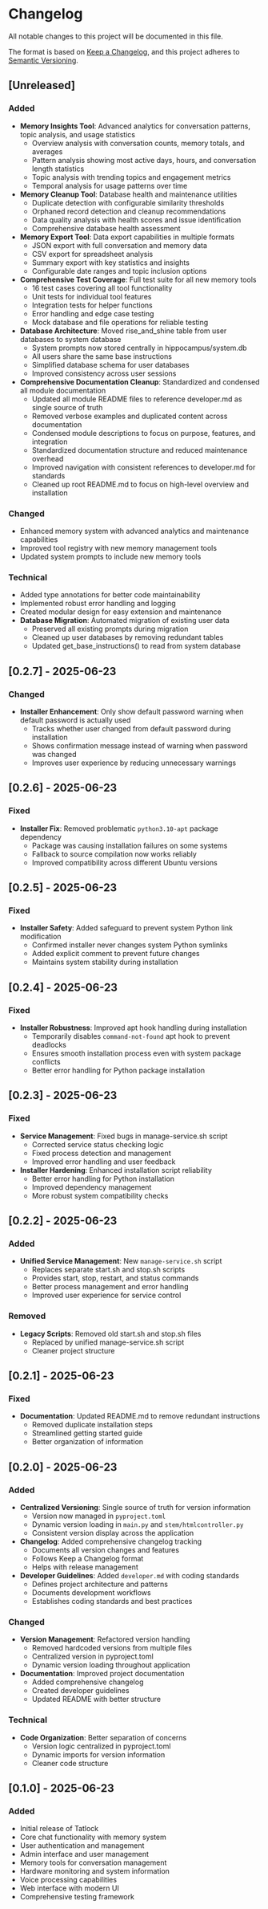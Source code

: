 # Changelog

All notable changes to this project will be documented in this file.

The format is based on [Keep a Changelog](https://keepachangelog.com/en/1.0.0/),
and this project adheres to [Semantic Versioning](https://semver.org/spec/v2.0.0.html).

## [Unreleased]

### Added
- **Memory Insights Tool**: Advanced analytics for conversation patterns, topic analysis, and usage statistics
  - Overview analysis with conversation counts, memory totals, and averages
  - Pattern analysis showing most active days, hours, and conversation length statistics
  - Topic analysis with trending topics and engagement metrics
  - Temporal analysis for usage patterns over time
- **Memory Cleanup Tool**: Database health and maintenance utilities
  - Duplicate detection with configurable similarity thresholds
  - Orphaned record detection and cleanup recommendations
  - Data quality analysis with health scores and issue identification
  - Comprehensive database health assessment
- **Memory Export Tool**: Data export capabilities in multiple formats
  - JSON export with full conversation and memory data
  - CSV export for spreadsheet analysis
  - Summary export with key statistics and insights
  - Configurable date ranges and topic inclusion options
- **Comprehensive Test Coverage**: Full test suite for all new memory tools
  - 16 test cases covering all tool functionality
  - Unit tests for individual tool features
  - Integration tests for helper functions
  - Error handling and edge case testing
  - Mock database and file operations for reliable testing
- **Database Architecture**: Moved rise_and_shine table from user databases to system database
  - System prompts now stored centrally in hippocampus/system.db
  - All users share the same base instructions
  - Simplified database schema for user databases
  - Improved consistency across user sessions
- **Comprehensive Documentation Cleanup**: Standardized and condensed all module documentation
  - Updated all module README files to reference developer.md as single source of truth
  - Removed verbose examples and duplicated content across documentation
  - Condensed module descriptions to focus on purpose, features, and integration
  - Standardized documentation structure and reduced maintenance overhead
  - Improved navigation with consistent references to developer.md for standards
  - Cleaned up root README.md to focus on high-level overview and installation

### Changed
- Enhanced memory system with advanced analytics and maintenance capabilities
- Improved tool registry with new memory management tools
- Updated system prompts to include new memory tools

### Technical
- Added type annotations for better code maintainability
- Implemented robust error handling and logging
- Created modular design for easy extension and maintenance
- **Database Migration**: Automated migration of existing user data
  - Preserved all existing prompts during migration
  - Cleaned up user databases by removing redundant tables
  - Updated get_base_instructions() to read from system database

## [0.2.7] - 2025-06-23

### Changed
- **Installer Enhancement**: Only show default password warning when default password is actually used
  - Tracks whether user changed from default password during installation
  - Shows confirmation message instead of warning when password was changed
  - Improves user experience by reducing unnecessary warnings

## [0.2.6] - 2025-06-23

### Fixed
- **Installer Fix**: Removed problematic `python3.10-apt` package dependency
  - Package was causing installation failures on some systems
  - Fallback to source compilation now works reliably
  - Improved compatibility across different Ubuntu versions

## [0.2.5] - 2025-06-23

### Fixed
- **Installer Safety**: Added safeguard to prevent system Python link modification
  - Confirmed installer never changes system Python symlinks
  - Added explicit comment to prevent future changes
  - Maintains system stability during installation

## [0.2.4] - 2025-06-23

### Fixed
- **Installer Robustness**: Improved apt hook handling during installation
  - Temporarily disables `command-not-found` apt hook to prevent deadlocks
  - Ensures smooth installation process even with system package conflicts
  - Better error handling for Python package installation

## [0.2.3] - 2025-06-23

### Fixed
- **Service Management**: Fixed bugs in manage-service.sh script
  - Corrected service status checking logic
  - Fixed process detection and management
  - Improved error handling and user feedback
- **Installer Hardening**: Enhanced installation script reliability
  - Better error handling for Python installation
  - Improved dependency management
  - More robust system compatibility checks

## [0.2.2] - 2025-06-23

### Added
- **Unified Service Management**: New `manage-service.sh` script
  - Replaces separate start.sh and stop.sh scripts
  - Provides start, stop, restart, and status commands
  - Better process management and error handling
  - Improved user experience for service control

### Removed
- **Legacy Scripts**: Removed old start.sh and stop.sh files
  - Replaced by unified manage-service.sh script
  - Cleaner project structure

## [0.2.1] - 2025-06-23

### Fixed
- **Documentation**: Updated README.md to remove redundant instructions
  - Removed duplicate installation steps
  - Streamlined getting started guide
  - Better organization of information

## [0.2.0] - 2025-06-23

### Added
- **Centralized Versioning**: Single source of truth for version information
  - Version now managed in `pyproject.toml`
  - Dynamic version loading in `main.py` and `stem/htmlcontroller.py`
  - Consistent version display across the application
- **Changelog**: Added comprehensive changelog tracking
  - Documents all version changes and features
  - Follows Keep a Changelog format
  - Helps with release management
- **Developer Guidelines**: Added `developer.md` with coding standards
  - Defines project architecture and patterns
  - Documents development workflows
  - Establishes coding standards and best practices

### Changed
- **Version Management**: Refactored version handling
  - Removed hardcoded versions from multiple files
  - Centralized version in pyproject.toml
  - Dynamic version loading throughout application
- **Documentation**: Improved project documentation
  - Added comprehensive changelog
  - Created developer guidelines
  - Updated README with better structure

### Technical
- **Code Organization**: Better separation of concerns
  - Version logic centralized in pyproject.toml
  - Dynamic imports for version information
  - Cleaner code structure

## [0.1.0] - 2025-06-23

### Added
- Initial release of Tatlock
- Core chat functionality with memory system
- User authentication and management
- Admin interface and user management
- Memory tools for conversation management
- Hardware monitoring and system information
- Voice processing capabilities
- Web interface with modern UI
- Comprehensive testing framework 